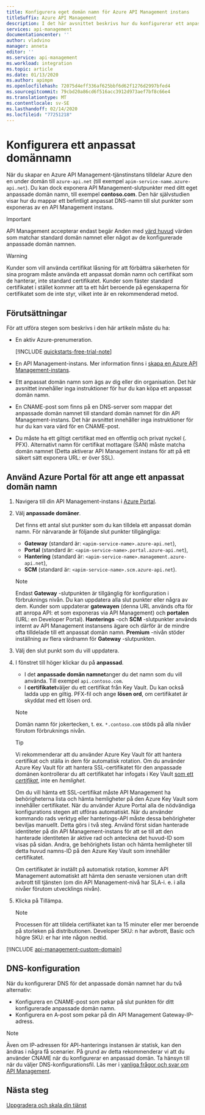 ```yaml
---
title: Konfigurera eget domän namn för Azure API Management instans
titleSuffix: Azure API Management
description: I det här avsnittet beskrivs hur du konfigurerar ett anpassat domän namn för Azure API Management-instansen.
services: api-management
documentationcenter: ''
author: vladvino
manager: anneta
editor: ''
ms.service: api-management
ms.workload: integration
ms.topic: article
ms.date: 01/13/2020
ms.author: apimpm
ms.openlocfilehash: 72075d4eff336af625bbf6d62f1276d2997bfed4
ms.sourcegitcommit: 79cbd20a86cd6f516acc3912d973aef7bf8c66e4
ms.translationtype: MT
ms.contentlocale: sv-SE
ms.lasthandoff: 02/14/2020
ms.locfileid: "77251218"
---
```

# <a name="configure-a-custom-domain-name"></a>Konfigurera ett anpassat domännamn

När du skapar en Azure API Management-tjänstinstans tilldelar Azure den en under domän till `azure-api.net` (till exempel `apim-service-name.azure-api.net`). Du kan dock exponera API Management-slutpunkter med ditt eget anpassade domän namn, till exempel **contoso.com**. Den här självstudien visar hur du mappar ett befintligt anpassat DNS-namn till slut punkter som exponeras av en API Management instans.

> [!IMPORTANT]
> API Management accepterar endast begär Anden med [värd huvud](https://tools.ietf.org/html/rfc2616#section-14.23) värden som matchar standard domän namnet eller något av de konfigurerade anpassade domän namnen.

> [!WARNING]
> Kunder som vill använda certifikat låsning för att förbättra säkerheten för sina program måste använda ett anpassat domän namn och certifikat som de hanterar, inte standard certifikatet. Kunder som fäster standard certifikatet i stället kommer att ta ett hårt beroende på egenskaperna för certifikatet som de inte styr, vilket inte är en rekommenderad metod.

## <a name="prerequisites"></a>Förutsättningar

För att utföra stegen som beskrivs i den här artikeln måste du ha:

-   En aktiv Azure-prenumeration.

    [!INCLUDE [quickstarts-free-trial-note](../../includes/quickstarts-free-trial-note.md)]

-   En API Management-instans. Mer information finns i [skapa en Azure API Management-instans](get-started-create-service-instance.md).
-   Ett anpassat domän namn som ägs av dig eller din organisation. Det här avsnittet innehåller inga instruktioner för hur du kan köpa ett anpassat domän namn.
-   En CNAME-post som finns på en DNS-server som mappar det anpassade domän namnet till standard domän namnet för din API Management-instans. Det här avsnittet innehåller inga instruktioner för hur du kan vara värd för en CNAME-post.
-   Du måste ha ett giltigt certifikat med en offentlig och privat nyckel (. PFX). Alternativt namn för certifikat mottagare (SAN) måste matcha domän namnet (Detta aktiverar API Management instans för att på ett säkert sätt exponera URL: er över SSL).

## <a name="use-the-azure-portal-to-set-a-custom-domain-name"></a>Använd Azure Portal för att ange ett anpassat domän namn

1. Navigera till din API Management-instans i [Azure Portal](https://portal.azure.com/).
1. Välj **anpassade domäner**.

    Det finns ett antal slut punkter som du kan tilldela ett anpassat domän namn. För närvarande är följande slut punkter tillgängliga:

    - **Gateway** (standard är: `<apim-service-name>.azure-api.net`),
    - **Portal** (standard är: `<apim-service-name>.portal.azure-api.net`),
    - **Hantering** (standard är: `<apim-service-name>.management.azure-api.net`),
    - **SCM** (standard är: `<apim-service-name>.scm.azure-api.net`).

    > [!NOTE]
    > Endast **Gateway** -slutpunkten är tillgänglig för konfiguration i förbruknings nivån.
    > Du kan uppdatera alla slut punkter eller några av dem. Kunder som uppdaterar **gatewayen** (denna URL används ofta för att anropa API: et som exponeras via API Management) och **portalen** (URL: en Developer Portal).
    > **Hanterings** -och **SCM** -slutpunkter används internt av API Management instansens ägare och därför är de mindre ofta tilldelade till ett anpassat domän namn.
    > **Premium** -nivån stöder inställning av flera värdnamn för **Gateway** -slutpunkten.

1. Välj den slut punkt som du vill uppdatera.
1. I fönstret till höger klickar du på **anpassad**.

    - I det **anpassade domän namnet**anger du det namn som du vill använda. Till exempel `api.contoso.com`.
    - I **certifikatet**väljer du ett certifikat från Key Vault. Du kan också ladda upp en giltig. PFX-fil och ange **lösen ord**, om certifikatet är skyddat med ett lösen ord.

    > [!NOTE]
    > Domän namn för jokertecken, t. ex. `*.contoso.com` stöds på alla nivåer förutom förbruknings nivån.

    > [!TIP]
    > Vi rekommenderar att du använder Azure Key Vault för att hantera certifikat och ställa in dem för automatisk rotation.
    > Om du använder Azure Key Vault för att hantera SSL-certifikatet för den anpassade domänen kontrollerar du att certifikatet har infogats i Key Vault [som ett _certifikat_](https://docs.microsoft.com/rest/api/keyvault/CreateCertificate/CreateCertificate), inte en _hemlighet_.
    >
    > Om du vill hämta ett SSL-certifikat måste API Management ha behörigheterna lista och hämta hemligheter på den Azure Key Vault som innehåller certifikatet. När du använder Azure Portal alla de nödvändiga konfigurations stegen att utföras automatiskt. När du använder kommando rads verktyg eller hanterings-API måste dessa behörigheter beviljas manuellt. Detta görs i två steg. Använd först sidan hanterade identiteter på din API Management-instans för att se till att den hanterade identiteten är aktive rad och anteckna det huvud-ID som visas på sidan. Andra, ge behörighets listan och hämta hemligheter till detta huvud namns-ID på den Azure Key Vault som innehåller certifikatet.
    >
    > Om certifikatet är inställt på automatisk rotation, kommer API Management automatiskt att hämta den senaste versionen utan drift avbrott till tjänsten (om din API Management-nivå har SLA-i. e. i alla nivåer förutom utvecklings nivån).

1. Klicka på Tillämpa.

    > [!NOTE]
    > Processen för att tilldela certifikatet kan ta 15 minuter eller mer beroende på storleken på distributionen. Developer SKU: n har avbrott, Basic och högre SKU: er har inte någon nedtid.

[!INCLUDE [api-management-custom-domain](../../includes/api-management-custom-domain.md)]

## <a name="dns-configuration"></a>DNS-konfiguration

När du konfigurerar DNS för det anpassade domän namnet har du två alternativ:

-   Konfigurera en CNAME-post som pekar på slut punkten för ditt konfigurerade anpassade domän namn.
-   Konfigurera en A-post som pekar på din API Management Gateway-IP-adress.

> [!NOTE]
> Även om IP-adressen för API-hanterings instansen är statisk, kan den ändras i några få scenarier. På grund av detta rekommenderar vi att du använder CNAME när du konfigurerar en anpassad domän. Ta hänsyn till när du väljer DNS-konfigurationsfil. Läs mer i [vanliga frågor och svar om API Management](api-management-faq.md#how-can-i-secure-the-connection-between-the-api-management-gateway-and-my-back-end-services).

## <a name="next-steps"></a>Nästa steg

[Uppgradera och skala din tjänst](upgrade-and-scale.md)
